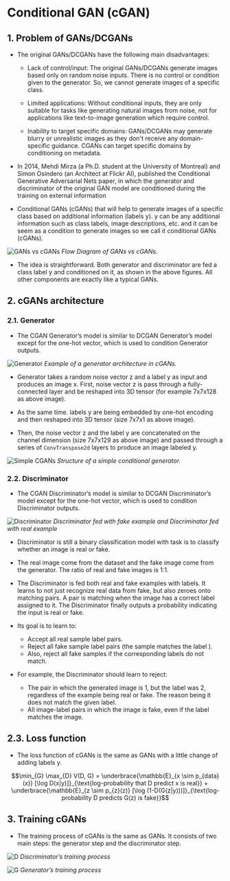 # **Conditional GAN (cGAN)**

## **1. Problem of GANs/DCGANs**

- The original GANs/DCGANs have the following main disadvantages:
  - Lack of control/input: The original GANs/DCGANs generate images based only on random noise inputs. There is no control or condition given to the generator. So, we cannot generate images of a specific class.

  - Limited applications: Without conditional inputs, they are only suitable for tasks like generating natural images from noise, not for applications like text-to-image generation which require control.
  
  - Inability to target specific domains: GANs/DCGANs may generate blurry or unrealistic images as they don't receive any domain-specific guidance. CGANs can target specific domains by conditioning on metadata.

- In 2014, Mehdi Mirza (a Ph.D. student at the University of Montreal) and Simon Osindero (an Architect at Flickr AI), published the Conditional Generative Adversarial Nets paper, in which the generator and discriminator of the original GAN model are conditioned during the training on external information

- Conditional GANs (cGANs) that will help to generate images of a specific class based on additional information (labels y). y can be any additional information such as class labels, image descriptions, etc. and it can be seem as a condition to generate images so we call it conditional GANs (cGANs).

![GANs vs cGANs](https://learnopencv.com/wp-content/uploads/2021/07/Conditional-GAN-in-PyTorch-and-TensorFlow.jpeg)
*Flow Diagram of GANs vs cGANs.*

- The idea is straightforward. Both generator and discriminator are fed a class label y and conditioned on it, as shown in the above figures. All other components are exactly like a typical GANs.

## **2. cGANs architecture**

### **2.1. Generator**

- The CGAN Generator’s model is similar to DCGAN Generator’s model except for the one-hot vector, which is used to condition Generator outputs.

![Generator](https://phamdinhkhanh.github.io/assets/images/20200809_ConditionalGAN/pic1.jpg)
*Example of a generator architecture in cGANs.*

- Generator takes a random noise vector z and a label y as input and produces an image x. First, noise vector z is pass through a fully-connected layer and be reshaped into 3D tensor (for example 7x7x128 as above image).

- As the same time. labels y are being embedded by one-hot encoding and then reshaped into 3D tensor (size 7x7x1 as above image).

- Then, the noise vector z and the label y are concatenated on the channel dimension (size 7x7x129 as above image) and passed through a series of `ConvTranspose2d` layers to produce an image labeled y.

![Simple CGANs](https://machinelearningmastery.com/wp-content/uploads/2019/05/Example-of-a-Conditional-Generator-and-a-Conditional-Discriminator-in-a-Conditional-Generative-Adversarial-Network-1024x887.png)
*Structure of a simple conditional generator.*

### **2.2. Discriminator**

- The CGAN Discriminator’s model is similar to DCGAN Discriminator’s model except for the one-hot vector, which is used to condition Discriminator outputs.

![Discriminator](https://learnopencv.com/wp-content/uploads/2021/07/Discriminator-fed-with-fake-example-and-Discriminator-fed-with-real-example-1.jpg)
*Discriminator fed with fake example and Discriminator fed with real example*

- Discriminator is still a binary classification model with task is to classify whether an image is real or fake.

- The real image come from the dataset and the fake image come from the generator. The ratio of real and fake images is 1:1.

- The Discriminator is fed both real and fake examples with labels. It learns to not just recognize real data from fake, but also zeroes onto matching pairs. A pair is matching when the image has a correct label assigned to it. The Discriminator finally outputs a probability indicating the input is real or fake.

- Its goal is to learn to:
  - Accept all real sample label pairs.
  - Reject all fake sample label pairs (the sample matches the label ).
  - Also, reject all fake samples if the corresponding labels do not match.

- For example, the Discriminator should learn to reject:
  - The pair in which the generated image is 1, but the label was 2, regardless of the example being real or fake. The reason being it does not match the given label.
  - All image-label pairs in which the image is fake, even if the label matches the image.

## **2.3. Loss function**

- The loss function of cGANs is the same as GANs with a little change of adding labels y.

```math
\min_{G} \max_{D} V(D, G) = \underbrace{\mathbb{E}_{x \sim p_{data}(x)} [\log D(x|y)]}_{\text{log-probability that D predict x is real}} + \underbrace{\mathbb{E}_{z \sim p_{z}(z)} [\log (1-D(G(z|y)))]}_{\text{log-probability D predicts G(z) is fake}}
```

## **3. Training cGANs**

- The training process of cGANs is the same as GANs. It consists of two main steps: the generator step and the discriminator step.

![D](https://miro.medium.com/v2/resize:fit:720/format:webp/0*sbnwxkciqzRzc2Ou.jpg)
*Discriminator’s training process*

![G](https://miro.medium.com/v2/resize:fit:720/format:webp/0*YiI0loO_1jnrLNkL.jpg)
*Generator’s training process*
